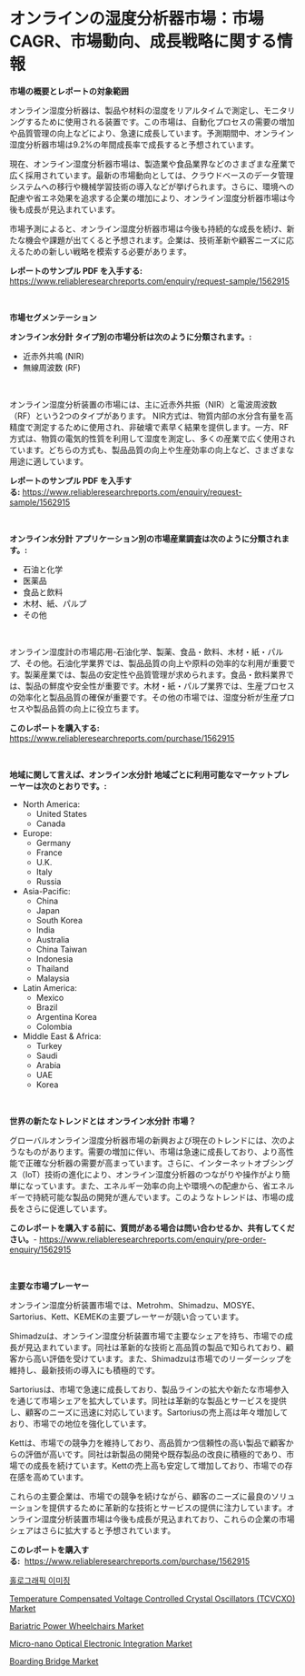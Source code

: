 <p><h1>オンラインの湿度分析器市場：市場CAGR、市場動向、成長戦略に関する情報</h1></p><p><strong>市場の概要とレポートの対象範囲</strong></p>
<p><p>オンライン湿度分析器は、製品や材料の湿度をリアルタイムで測定し、モニタリングするために使用される装置です。この市場は、自動化プロセスの需要の増加や品質管理の向上などにより、急速に成長しています。予測期間中、オンライン湿度分析器市場は9.2%の年間成長率で成長すると予想されています。</p><p>現在、オンライン湿度分析器市場は、製造業や食品業界などのさまざまな産業で広く採用されています。最新の市場動向としては、クラウドベースのデータ管理システムへの移行や機械学習技術の導入などが挙げられます。さらに、環境への配慮や省エネ効果を追求する企業の増加により、オンライン湿度分析器市場は今後も成長が見込まれています。</p><p>市場予測によると、オンライン湿度分析器市場は今後も持続的な成長を続け、新たな機会や課題が出てくると予想されます。企業は、技術革新や顧客ニーズに応えるための新しい戦略を模索する必要があります。</p></p>
<p><strong>レポートのサンプル PDF を入手する:</strong> <a href="https://www.reliableresearchreports.com/enquiry/request-sample/1562915">https://www.reliableresearchreports.com/enquiry/request-sample/1562915</a></p>
<p>&nbsp;</p>
<p><strong>市場セグメンテーション</strong></p>
<p><strong>オンライン水分計 タイプ別の市場分析は次のように分類されます。:</strong></p>
<p><ul><li>近赤外共鳴 (NIR)</li><li>無線周波数 (RF)</li></ul></p>
<p>&nbsp;</p>
<p><p>オンライン湿度分析装置の市場には、主に近赤外共振（NIR）と電波周波数（RF）という2つのタイプがあります。 NIR方式は、物質内部の水分含有量を高精度で測定するために使用され、非破壊で素早く結果を提供します。一方、RF方式は、物質の電気的性質を利用して湿度を測定し、多くの産業で広く使用されています。どちらの方式も、製品品質の向上や生産効率の向上など、さまざまな用途に適しています。</p></p>
<p><strong>レポートのサンプル PDF を入手する:</strong>&nbsp;<a href="https://www.reliableresearchreports.com/enquiry/request-sample/1562915">https://www.reliableresearchreports.com/enquiry/request-sample/1562915</a></p>
<p>&nbsp;</p>
<p><strong> オンライン水分計 アプリケーション別の市場産業調査は次のように分類されます。:</strong></p>
<p><ul><li>石油と化学</li><li>医薬品</li><li>食品と飲料</li><li>木材、紙、パルプ</li><li>その他</li></ul></p>
<p>&nbsp;</p>
<p><p>オンライン湿度計の市場応用-石油化学、製薬、食品・飲料、木材・紙・パルプ、その他。石油化学業界では、製品品質の向上や原料の効率的な利用が重要です。製薬産業では、製品の安定性や品質管理が求められます。食品・飲料業界では、製品の鮮度や安全性が重要です。木材・紙・パルプ業界では、生産プロセスの効率化と製品品質の確保が重要です。その他の市場では、湿度分析が生産プロセスや製品品質の向上に役立ちます。</p></p>
<p><strong>このレポートを購入する:</strong>&nbsp; <a href="https://www.reliableresearchreports.com/purchase/1562915">https://www.reliableresearchreports.com/purchase/1562915</a></p>
<p>&nbsp;</p>
<p><strong>地域に関して言えば、オンライン水分計 地域ごとに利用可能なマーケットプレーヤーは次のとおりです。:</strong></p>
<p><ul>
    <li>
        North America:
        <ul>
            <li>United States</li>
            <li>Canada</li>
        </ul>
    </li>
    <li>
        Europe:
        <ul>
            <li>Germany</li>
            <li>France</li>
            <li>U.K.</li>
            <li>Italy</li>
            <li>Russia</li>
        </ul>
    </li>
    <li>
        Asia-Pacific:
        <ul>
            <li>China</li>
            <li>Japan</li>
            <li>South Korea</li>
            <li>India</li>
            <li>Australia</li>
            <li>China Taiwan</li>
            <li>Indonesia</li>
            <li>Thailand</li>
            <li>Malaysia</li>
        </ul>
    </li>
    <li>
        Latin America:
        <ul>
            <li>Mexico</li>
            <li>Brazil</li>
            <li>Argentina Korea</li>
            <li>Colombia</li>
        </ul>
    </li>
    <li>
        Middle East & Africa:
        <ul>
            <li>Turkey</li>
            <li>Saudi</li>
            <li>Arabia</li>
            <li>UAE</li>
            <li>Korea</li>
        </ul>
    </li>
    </ul></p>
<p>&nbsp;</p>
<p><strong>世界の新たなトレンドとは オンライン水分計 市場？</strong></p>
<p><p>グローバルオンライン湿度分析器市場の新興および現在のトレンドには、次のようなものがあります。需要の増加に伴い、市場は急速に成長しており、より高性能で正確な分析器の需要が高まっています。さらに、インターネットオブシングス（IoT）技術の進化により、オンライン湿度分析器のつながりや操作がより簡単になっています。また、エネルギー効率の向上や環境への配慮から、省エネルギーで持続可能な製品の開発が進んでいます。このようなトレンドは、市場の成長をさらに促進しています。</p></p>
<p><strong>このレポートを購入する前に、質問がある場合は問い合わせるか、共有してください。</strong>- <a href="https://www.reliableresearchreports.com/enquiry/pre-order-enquiry/1562915">https://www.reliableresearchreports.com/enquiry/pre-order-enquiry/1562915</a></p>
<p>&nbsp;</p>
<p><strong>主要な市場プレーヤー</strong></p>
<p><p>オンライン湿度分析装置市場では、Metrohm、Shimadzu、MOSYE、Sartorius、Kett、KEMEKの主要プレーヤーが競い合っています。</p><p>Shimadzuは、オンライン湿度分析装置市場で主要なシェアを持ち、市場での成長が見込まれています。同社は革新的な技術と高品質の製品で知られており、顧客から高い評価を受けています。また、Shimadzuは市場でのリーダーシップを維持し、最新技術の導入にも積極的です。</p><p>Sartoriusは、市場で急速に成長しており、製品ラインの拡大や新たな市場参入を通じて市場シェアを拡大しています。同社は革新的な製品とサービスを提供し、顧客のニーズに迅速に対応しています。Sartoriusの売上高は年々増加しており、市場での地位を強化しています。</p><p>Kettは、市場での競争力を維持しており、高品質かつ信頼性の高い製品で顧客からの評価が高いです。同社は新製品の開発や既存製品の改良に積極的であり、市場での成長を続けています。Kettの売上高も安定して増加しており、市場での存在感を高めています。</p><p>これらの主要企業は、市場での競争を続けながら、顧客のニーズに最良のソリューションを提供するために革新的な技術とサービスの提供に注力しています。オンライン湿度分析装置市場は今後も成長が見込まれており、これらの企業の市場シェアはさらに拡大すると予想されています。</p></p>
<p><strong>このレポートを購入する:</strong>&nbsp;&nbsp;<a href="https://www.reliableresearchreports.com/purchase/1562915">https://www.reliableresearchreports.com/purchase/1562915</a></p>
<p><p><a href="https://github.com/vsap75a286l/Market-Research-Report-List-1/blob/main/55698754628.md">홀로그래픽 이미징</a></p><p><a href="https://view.publitas.com/reportprime-1/temperature-compensated-voltage-controlled-crystal-oscillators-tcvcxo-market-size-global-industry-overview-market-segmentation-and-forecast-2024-to-2031/">Temperature Compensated Voltage Controlled Crystal Oscillators (TCVCXO) Market</a></p><p><a href="https://github.com/lylyparadise/Market-Research-Report-List-2/blob/main/bariatric-power-wheelchairs-market.md">Bariatric Power Wheelchairs Market</a></p><p><a href="https://issuu.com/reportprime-2/docs/micro-nano-optical-electronic-integration-market-s">Micro-nano Optical Electronic Integration Market</a></p><p><a href="https://view.publitas.com/reportprime-1/boarding-bridge-market-growth-market-trends-covid-19-impact-and-forecasts-for-period-from-2024-2031/">Boarding Bridge Market</a></p></p>